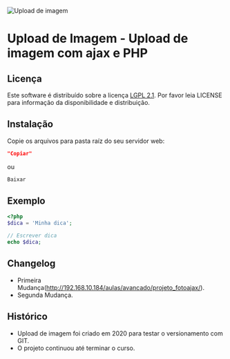 ![Upload de imagem](https://raw.github.com/UploadImagem/UploadImagem/upload.png)

# Upload de Imagem - Upload de imagem com ajax e PHP

## Licença

Este software é distribuído sobre a licença [LGPL 2.1](http://www.gnu.org/licenses/lgpl-2.1.html). Por favor leia LICENSE para informação da disponibilidade e distribuição.

## Instalação

Copie os arquivos para pasta raíz do seu servidor web:

```json
"Copiar"
```

ou

```sh
Baixar
```

## Exemplo

```php
<?php
$dica = 'Minha dica';

// Escrever dica
echo $dica;
```

## Changelog

- Primeira Mudança(http://192.168.10.184/aulas/avancado/projeto_fotoajax/).
- Segunda Mudança.

## Histórico
- Upload de imagem foi criado em 2020 para testar o versionamento com GIT.
- O projeto continuou até terminar o curso.
